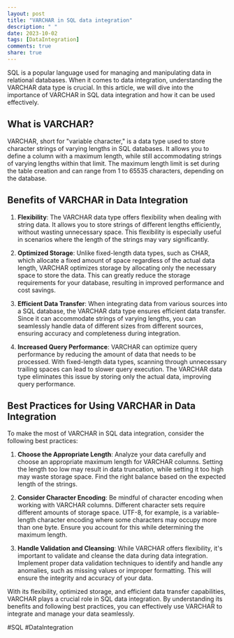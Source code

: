 ```yaml
---
layout: post
title: "VARCHAR in SQL data integration"
description: " "
date: 2023-10-02
tags: [DataIntegration]
comments: true
share: true
---
```


SQL is a popular language used for managing and manipulating data in relational databases. When it comes to data integration, understanding the VARCHAR data type is crucial. In this article, we will dive into the importance of VARCHAR in SQL data integration and how it can be used effectively.

## What is VARCHAR?

VARCHAR, short for "variable character," is a data type used to store character strings of varying lengths in SQL databases. It allows you to define a column with a maximum length, while still accommodating strings of varying lengths within that limit. The maximum length limit is set during the table creation and can range from 1 to 65535 characters, depending on the database.

## Benefits of VARCHAR in Data Integration

1. **Flexibility**: The VARCHAR data type offers flexibility when dealing with string data. It allows you to store strings of different lengths efficiently, without wasting unnecessary space. This flexibility is especially useful in scenarios where the length of the strings may vary significantly.

2. **Optimized Storage**: Unlike fixed-length data types, such as CHAR, which allocate a fixed amount of space regardless of the actual data length, VARCHAR optimizes storage by allocating only the necessary space to store the data. This can greatly reduce the storage requirements for your database, resulting in improved performance and cost savings.

3. **Efficient Data Transfer**: When integrating data from various sources into a SQL database, the VARCHAR data type ensures efficient data transfer. Since it can accommodate strings of varying lengths, you can seamlessly handle data of different sizes from different sources, ensuring accuracy and completeness during integration.

4. **Increased Query Performance**: VARCHAR can optimize query performance by reducing the amount of data that needs to be processed. With fixed-length data types, scanning through unnecessary trailing spaces can lead to slower query execution. The VARCHAR data type eliminates this issue by storing only the actual data, improving query performance.

## Best Practices for Using VARCHAR in Data Integration

To make the most of VARCHAR in SQL data integration, consider the following best practices:

1. **Choose the Appropriate Length**: Analyze your data carefully and choose an appropriate maximum length for VARCHAR columns. Setting the length too low may result in data truncation, while setting it too high may waste storage space. Find the right balance based on the expected length of the strings.

2. **Consider Character Encoding**: Be mindful of character encoding when working with VARCHAR columns. Different character sets require different amounts of storage space. UTF-8, for example, is a variable-length character encoding where some characters may occupy more than one byte. Ensure you account for this while determining the maximum length.

3. **Handle Validation and Cleansing**: While VARCHAR offers flexibility, it's important to validate and cleanse the data during data integration. Implement proper data validation techniques to identify and handle any anomalies, such as missing values or improper formatting. This will ensure the integrity and accuracy of your data.

With its flexibility, optimized storage, and efficient data transfer capabilities, VARCHAR plays a crucial role in SQL data integration. By understanding its benefits and following best practices, you can effectively use VARCHAR to integrate and manage your data seamlessly.

#SQL #DataIntegration